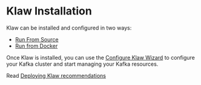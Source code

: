 # Klaw Installation

Klaw can be installed and configured in two ways:

- [Run From Source](run-source.md)
- [Run from Docker](run-docker.md)

Once Klaw is installed, you can use the [Configure Klaw Wizard](configure-klaw-wizard.md) to configure your Kafka
cluster
and start managing your Kafka resources.

Read [Deploying Klaw recommendations](../deployklaw.md)
